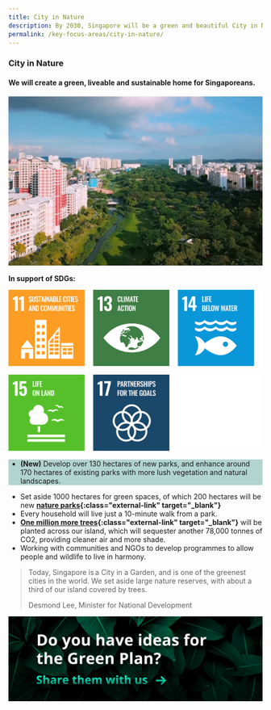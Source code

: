 ```yaml
---
title: City in Nature
description: By 2030, Singapore will be a green and beautiful City in Nature. Learn how we will live, work, and play closer to nature.  
permalink: /key-focus-areas/city-in-nature/
---
```


### City in Nature

#### We will create a green, liveable and sustainable home for Singaporeans.

![City in Nature](/images/framework/framework_cityinnature.jpg)

**In support of SDGs:**

![11 13 14](/images/framework/cityinnature_01.jpg) 

![15 17](/images/framework/cityinnature_02.jpg) 

<div style="background-color:#b2d4ce;">
<ul><li><strong>(New)</strong> Develop over 130 hectares of new parks, and enhance around 170 hectares of existing parks with more lush vegetation and natural landscapes.</li></ul>
</div>

- Set aside 1000 hectares for green spaces, of which 200 hectares will be new **[nature parks](https://www.mnd.gov.sg/our-work/greening-our-home/greenery){:class="external-link" target="_blank"}**
- Every household will live just a 10-minute walk from a park. 
- **[One million more trees](https://www.nparks.gov.sg/treessg/one-million-trees-movement){:class="external-link" target="_blank"}** will be planted across our island, which will sequester another 78,000 tonnes of CO2, providing cleaner air and more shade.
- Working with communities and NGOs to develop programmes to allow people and wildlife to live in harmony.



<blockquote>
  <p>Today, Singapore is a City in a Garden, and is  one of the greenest cities in the world. We set aside large nature reserves, with about a third of our island covered by trees.</p>
  <span class="author">Desmond Lee, Minister for National Development</span>
</blockquote>

[![Ideas](/images/framework/framework_ideas.jpg)](https://form.gov.sg/6013d365bedd790011bb9c86)

<!-- FORM EMBED
<iframe id="iframe" src="https://form.gov.sg/6013d365bedd790011bb9c86" style="width:100%;height:500px"></iframe>
<div style="font-family:Sans-Serif;font-size:12px;color:#999;opacity:0.5;padding-top:5px">Powered by <a href="https://form.gov.sg" style="color: #999">FormSG</a></div> -->
